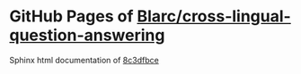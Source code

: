 GitHub Pages of [Blarc/cross-lingual-question-answering](https://github.com/Blarc/cross-lingual-question-answering.git)
===
Sphinx html documentation of [8c3dfbce](https://github.com/Blarc/cross-lingual-question-answering/tree/8c3dfbcee9c84d770f8016158b42169dd8954e53)
